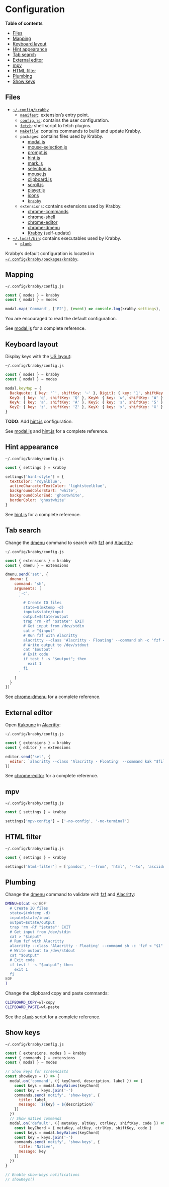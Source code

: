 # Configuration

**Table of contents**

- [Files](#files)
- [Mapping](#mapping)
- [Keyboard layout](#keyboard-layout)
- [Hint appearance](#hint-appearance)
- [Tab search](#tab-search)
- [External editor](#external-editor)
- [mpv](#mpv)
- [HTML filter](#html-filter)
- [Plumbing](#plumbing)
- [Show keys](#show-keys)

## Files

- [`~/.config/krabby`](/share/krabby)
  - [`manifest`](/share/krabby/manifest): extension’s entry point.
  - [`config.js`](/share/krabby/config.js): contains the user configuration.
  - [`fetch`](/share/krabby/fetch): shell script to fetch plugins.
  - [`Makefile`](/share/krabby/Makefile): contains commands to build and update Krabby.
  - `packages`: contains files used by Krabby.
    - [modal.js]
    - [mouse-selection.js]
    - [prompt.js]
    - [hint.js]
    - [mark.js]
    - [selection.js]
    - [mouse.js]
    - [clipboard.js]
    - [scroll.js]
    - [player.js]
    - [icons][Krabby icon]
    - [`krabby`](/src/krabby)
  - `extensions`: contains extensions used by Krabby.
    - [chrome-commands]
    - [chrome-shell]
    - [chrome-editor]
    - [chrome-dmenu]
    - [Krabby] (self-update)
- [`~/.local/bin`](/bin): contains executables used by Krabby.
  - [`plumb`](/bin/plumb)

Krabby’s default configuration is located in [`~/.config/krabby/packages/krabby`](/src/krabby).

[Krabby]: https://github.com/alexherbo2/krabby
[Krabby icon]: https://iconfinder.com/icons/877852/kanto_krabby_pokemon_water_icon

[modal.js]: https://github.com/alexherbo2/modal.js
[mouse-selection.js]: https://simonwep.github.io/selection/
[prompt.js]: https://github.com/alexherbo2/prompt.js
[hint.js]: https://github.com/alexherbo2/hint.js
[mark.js]: https://github.com/alexherbo2/mark.js
[selection.js]: https://github.com/alexherbo2/selection.js
[mouse.js]: https://github.com/alexherbo2/mouse.js
[clipboard.js]: https://github.com/alexherbo2/clipboard.js
[scroll.js]: https://github.com/alexherbo2/scroll.js
[player.js]: https://github.com/alexherbo2/player.js

[chrome-commands]: https://github.com/alexherbo2/chrome-commands
[chrome-shell]: https://github.com/alexherbo2/chrome-shell
[chrome-editor]: https://github.com/alexherbo2/chrome-editor
[chrome-dmenu]: https://github.com/alexherbo2/chrome-dmenu

## Mapping

`~/.config/krabby/config.js`

``` javascript
const { modes } = krabby
const { modal } = modes

modal.map('Command', ['F2'], (event) => console.log(krabby.settings), 'Display settings in the console', 'Help')
```

You are encouraged to read the default configuration.

See [modal.js] for a complete reference.

## Keyboard layout

Display keys with the [US layout][QWERTY]:

`~/.config/krabby/config.js`

``` javascript
const { modes } = krabby
const { modal } = modes

modal.keyMap = {
  Backquote: { key: '`', shiftKey: '~' }, Digit1: { key: '1', shiftKey: '!' }, Digit2: { key: '2', shiftKey: '@' }, Digit3: { key: '3', shiftKey: '#' }, Digit4: { key: '4', shiftKey: '$' }, Digit5: { key: '5', shiftKey: '%' }, Digit6: { key: '6', shiftKey: '^' }, Digit7: { key: '7', shiftKey: '&' }, Digit8: { key: '8', shiftKey: '*' }, Digit9: { key: '9', shiftKey: '(' }, Digit0: { key: '0', shiftKey: ')' }, Minus: { key: '-', shiftKey: '_' }, Equal: { key: '=', shiftKey: '+' },
  KeyQ: { key: 'q', shiftKey: 'Q' }, KeyW: { key: 'w', shiftKey: 'W' }, KeyE: { key: 'e', shiftKey: 'E' }, KeyR: { key: 'r', shiftKey: 'R' }, KeyT: { key: 't', shiftKey: 'T' }, KeyY: { key: 'y', shiftKey: 'Y' }, KeyU: { key: 'u', shiftKey: 'U' }, KeyI: { key: 'i', shiftKey: 'I' }, KeyO: { key: 'o', shiftKey: 'O' }, KeyP: { key: 'p', shiftKey: 'P' }, BracketLeft: { key: '[', shiftKey: '{' }, BracketRight: { key: ']', shiftKey: '}' }, Backslash: { key: '\\', shiftKey: '|' },
  KeyA: { key: 'a', shiftKey: 'A' }, KeyS: { key: 's', shiftKey: 'S' }, KeyD: { key: 'd', shiftKey: 'D' }, KeyF: { key: 'f', shiftKey: 'F' }, KeyG: { key: 'g', shiftKey: 'G' }, KeyH: { key: 'h', shiftKey: 'H' }, KeyJ: { key: 'j', shiftKey: 'J' }, KeyK: { key: 'k', shiftKey: 'K' }, KeyL: { key: 'l', shiftKey: 'L' }, Semicolon: { key: ';', shiftKey: ':' }, Quote: { key: "'", shiftKey: '"' },
  KeyZ: { key: 'z', shiftKey: 'Z' }, KeyX: { key: 'x', shiftKey: 'X' }, KeyC: { key: 'c', shiftKey: 'C' }, KeyV: { key: 'v', shiftKey: 'V' }, KeyB: { key: 'b', shiftKey: 'B' }, KeyN: { key: 'n', shiftKey: 'N' }, KeyM: { key: 'm', shiftKey: 'M' }, Comma: { key: ',', shiftKey: '<' }, Period: { key: '.', shiftKey: '>' }, Slash: { key: '/', shiftKey: '?' }
}
```

**TODO**: Add [hint.js] configuration.

[QWERTY]: https://en.wikipedia.org/wiki/QWERTY

See [modal.js] and [hint.js] for a complete reference.

## Hint appearance

`~/.config/krabby/config.js`

``` javascript
const { settings } = krabby

settings['hint-style'] = {
  textColor: 'royalblue',
  activeCharacterTextColor: 'lightsteelblue',
  backgroundColorStart: 'white',
  backgroundColorEnd: 'ghostwhite',
  borderColor: 'ghostwhite'
}
```

See [hint.js] for a complete reference.

## Tab search

Change the [dmenu] command to search with [fzf] and [Alacritty]:

`~/.config/krabby/config.js`

``` javascript
const { extensions } = krabby
const { dmenu } = extensions

dmenu.send('set', {
  dmenu: {
    command: 'sh',
    arguments: [
      '-c',
      `
        # Create IO files
        state=$(mktemp -d)
        input=$state/input
        output=$state/output
        trap 'rm -Rf "$state"' EXIT
        # Get input from /dev/stdin
        cat > "$input"
        # Run fzf with Alacritty
        alacritty --class 'Alacritty · Floating' --command sh -c 'fzf < "$1" > "$2"' -- "$input" "$output"
        # Write output to /dev/stdout
        cat "$output"
        # Exit code
        if test ! -s "$output"; then
          exit 1
        fi
      `
    ]
  }
})
```

[dmenu]: https://tools.suckless.org/dmenu/
[fzf]: https://github.com/junegunn/fzf
[Alacritty]: https://github.com/alacritty/alacritty

See [chrome-dmenu] for a complete reference.

## External editor

Open [Kakoune] in [Alacritty]:

`~/.config/krabby/config.js`

``` javascript
const { extensions } = krabby
const { editor } = extensions

editor.send('set', {
  editor: `alacritty --class 'Alacritty · Floating' --command kak "$file" -e "select $anchor_line.$anchor_column,$cursor_line.$cursor_column"`
})
```

[Kakoune]: https://kakoune.org
[Alacritty]: https://github.com/alacritty/alacritty

See [chrome-editor] for a complete reference.

## mpv

`~/.config/krabby/config.js`

``` javascript
const { settings } = krabby

settings['mpv-config'] = ['-no-config', '-no-terminal']
```

## HTML filter

`~/.config/krabby/config.js`

``` javascript
const { settings } = krabby

settings['html-filter'] = ['pandoc', '--from', 'html', '--to', 'asciidoc']
```

## Plumbing

Change the [dmenu] command to validate with [fzf] and [Alacritty]:

``` sh
DMENU=$(cat <<'EOF'
  # Create IO files
  state=$(mktemp -d)
  input=$state/input
  output=$state/output
  trap 'rm -Rf "$state"' EXIT
  # Get input from /dev/stdin
  cat > "$input"
  # Run fzf with Alacritty
  alacritty --class 'Alacritty · Floating' --command sh -c 'fzf < "$1" > "$2"' -- "$input" "$output"
  # Write output to /dev/stdout
  cat "$output"
  # Exit code
  if test ! -s "$output"; then
    exit 1
  fi
EOF
)
```

[dmenu]: https://tools.suckless.org/dmenu/
[fzf]: https://github.com/junegunn/fzf
[Alacritty]: https://github.com/alacritty/alacritty

Change the clipboard copy and paste commands:

``` sh
CLIPBOARD_COPY=wl-copy
CLIPBOARD_PASTE=wl-paste
```

See the [`plumb`](/bin/plumb) script for a complete reference.

## Show keys

`~/.config/krabby/config.js`

``` javascript
const { extensions, modes } = krabby
const { commands } = extensions
const { modal } = modes

// Show keys for screencasts
const showKeys = () => {
  modal.on('command', ({ keyChord, description, label }) => {
    const keys = modal.keyValues(keyChord)
    const key = keys.join('-')
    commands.send('notify', 'show-keys', {
      title: label,
      message: `${key} ⇒ ${description}`
    })
  })
  // Show native commands
  modal.on('default', ({ metaKey, altKey, ctrlKey, shiftKey, code }) => {
    const keyChord = { metaKey, altKey, ctrlKey, shiftKey, code }
    const keys = modal.keyValues(keyChord)
    const key = keys.join('-')
    commands.send('notify', 'show-keys', {
      title: 'Native',
      message: key
    })
  })
}

// Enable show-keys notifications
// showKeys()
```
